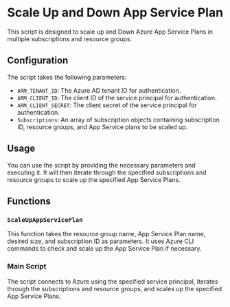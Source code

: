# Scale Up and Down App Service Plan

This script is designed to scale up and Down Azure App Service Plans in multiple subscriptions and resource groups.

## Configuration

The script takes the following parameters:

- `ARM_TENANT_ID`: The Azure AD tenant ID for authentication.
- `ARM_CLIENT_ID`: The client ID of the service principal for authentication.
- `ARM_CLIENT_SECRET`: The client secret of the service principal for authentication.
- `Subscriptions`: An array of subscription objects containing subscription ID, resource groups, and App Service plans to be scaled up.

## Usage

You can use the script by providing the necessary parameters and executing it. It will then iterate through the specified subscriptions and resource groups to scale up the specified App Service Plans.

## Functions

### `ScaleUpAppServicePlan`

This function takes the resource group name, App Service Plan name, desired size, and subscription ID as parameters. It uses Azure CLI commands to check and scale up the App Service Plan if necessary.

### Main Script

The script connects to Azure using the specified service principal, iterates through the subscriptions and resource groups, and scales up the specified App Service Plans.
